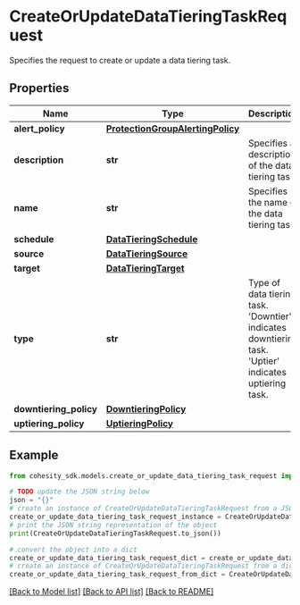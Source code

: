 # CreateOrUpdateDataTieringTaskRequest

Specifies the request to create or update a data tiering task.

## Properties

Name | Type | Description | Notes
------------ | ------------- | ------------- | -------------
**alert_policy** | [**ProtectionGroupAlertingPolicy**](ProtectionGroupAlertingPolicy.md) |  | [optional] 
**description** | **str** | Specifies a description of the data tiering task. | [optional] 
**name** | **str** | Specifies the name of the data tiering task. | 
**schedule** | [**DataTieringSchedule**](DataTieringSchedule.md) |  | [optional] 
**source** | [**DataTieringSource**](DataTieringSource.md) |  | [optional] 
**target** | [**DataTieringTarget**](DataTieringTarget.md) |  | [optional] 
**type** | **str** | Type of data tiering task. &#39;Downtier&#39; indicates downtiering task. &#39;Uptier&#39; indicates uptiering task. | 
**downtiering_policy** | [**DowntieringPolicy**](DowntieringPolicy.md) |  | [optional] 
**uptiering_policy** | [**UptieringPolicy**](UptieringPolicy.md) |  | [optional] 

## Example

```python
from cohesity_sdk.models.create_or_update_data_tiering_task_request import CreateOrUpdateDataTieringTaskRequest

# TODO update the JSON string below
json = "{}"
# create an instance of CreateOrUpdateDataTieringTaskRequest from a JSON string
create_or_update_data_tiering_task_request_instance = CreateOrUpdateDataTieringTaskRequest.from_json(json)
# print the JSON string representation of the object
print(CreateOrUpdateDataTieringTaskRequest.to_json())

# convert the object into a dict
create_or_update_data_tiering_task_request_dict = create_or_update_data_tiering_task_request_instance.to_dict()
# create an instance of CreateOrUpdateDataTieringTaskRequest from a dict
create_or_update_data_tiering_task_request_from_dict = CreateOrUpdateDataTieringTaskRequest.from_dict(create_or_update_data_tiering_task_request_dict)
```
[[Back to Model list]](../README.md#documentation-for-models) [[Back to API list]](../README.md#documentation-for-api-endpoints) [[Back to README]](../README.md)


